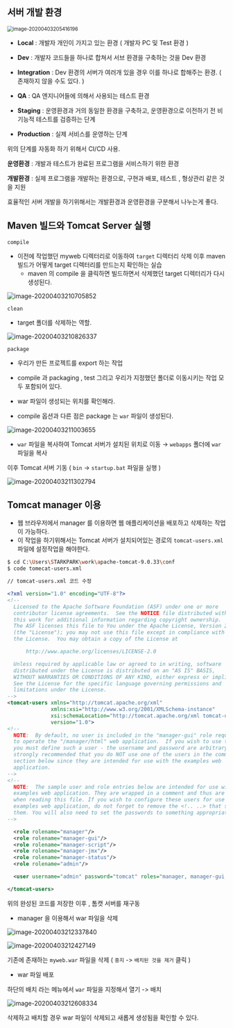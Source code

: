 ## 서버 개발 환경 



<img src="images/image-20200403205416196.png" alt="image-20200403205416196" style="zoom:80%;" />



- **Local**  : 개발자 개인이 가지고 있는 환경 ( 개발자 PC 및 Test 환경 )

  

- **Dev** : 개발자 코드들을 하나로 합쳐서 서브 환경을 구축하는 것을 Dev 환경 

  

- **Integration** : Dev 환경의 서버가 여러개 있을 경우 이를 하나로 합해주는 환경. ( 존재하지 않을 수도 있다. )

  

- **QA** : QA 엔지니어들에 의해서 사용되는 테스트 환경 

  

- **Staging** : 운영환경과 거의 동일한 환경을 구축하고, 운영환경으로 이전하기 전 비기능적 테스트를 검증하는 단계 

  

- **Production** : 실제 서비스를 운영하는 단계 



위의 단계를 자동화 하기 위해서  CI/CD  사용. 



**운영환경** : 개발과 테스트가 완료된 프로그램을 서비스하기 위한 환경

**개발환경** : 실제 프로그램을 개발하는 환경으로, 구현과 배포, 테스트 , 형상관리 같은 것을 지원

효율적인 서버 개발을 하기위해서는 개발환경과 운영환경을 구분해서 나누는게 좋다. 





## Maven 빌드와 Tomcat Server 실행 



`compile` 

- 이전에 작업했던 myweb 디렉터리로 이동하여 `target` 디렉터리 삭제 이후 maven 빌드가 어떻게 target 디렉터리를 만드는지 확인하는 실습 
  - maven 의 compile 을 클릭하면 빌드하면서 삭제했던 target 디렉터리가 다시 생성된다. 

![image-20200403210705852](images/image-20200403210705852.png)



`clean` 

- target 폴더를 삭제하는 역할. 

![image-20200403210826337](images/image-20200403210826337.png)





`package` 

- 우리가 만든 프로젝트를 export 하는 작업 
-  compile 과 packaging , test 그리고 우리가 지정했던 폴더로 이동시키는 작업 모두 포함되어 있다. 

- war 파일이 생성되는 위치를 확인해라. 
- compile 옵션과 다른 점은 package 는 `war` 파일이 생성된다. 

![image-20200403211003655](images/image-20200403211003655.png)





- `war` 파일을 복사하여 Tomcat 서버가 설치된 위치로 이동 → `webapps` 폴더에 `war` 파일을 복사 

이후 Tomcat 서버 기동 ( `bin` → `startup.bat` 파일을 실행 )

![image-20200403211302794](images/image-20200403211302794.png)





## Tomcat manager 이용 



- 웹 브라우저에서 manager 를 이용하면 웹 애플리케이션을 배포하고 삭제하는 작업이 가능하다.  
- 이 작업을 하기위해서는 Tomcat 서버가 설치되어있는 경로의  `tomcat-users.xml` 파일에 설정작업을 해야한다. 



```bash
$ cd C:\Users\STARKPARK\work\apache-tomcat-9.0.33\conf
$ code tomecat-users.xml
```

```xml
// tomcat-users.xml 코드 수정 

<?xml version="1.0" encoding="UTF-8"?>
<!--
  Licensed to the Apache Software Foundation (ASF) under one or more
  contributor license agreements.  See the NOTICE file distributed with
  this work for additional information regarding copyright ownership.
  The ASF licenses this file to You under the Apache License, Version 2.0
  (the "License"); you may not use this file except in compliance with
  the License.  You may obtain a copy of the License at

      http://www.apache.org/licenses/LICENSE-2.0

  Unless required by applicable law or agreed to in writing, software
  distributed under the License is distributed on an "AS IS" BASIS,
  WITHOUT WARRANTIES OR CONDITIONS OF ANY KIND, either express or implied.
  See the License for the specific language governing permissions and
  limitations under the License.
-->
<tomcat-users xmlns="http://tomcat.apache.org/xml"
              xmlns:xsi="http://www.w3.org/2001/XMLSchema-instance"
              xsi:schemaLocation="http://tomcat.apache.org/xml tomcat-users.xsd"
              version="1.0">
<!--
  NOTE:  By default, no user is included in the "manager-gui" role required
  to operate the "/manager/html" web application.  If you wish to use this app,
  you must define such a user - the username and password are arbitrary. It is
  strongly recommended that you do NOT use one of the users in the commented out
  section below since they are intended for use with the examples web
  application.
-->
<!--
  NOTE:  The sample user and role entries below are intended for use with the
  examples web application. They are wrapped in a comment and thus are ignored
  when reading this file. If you wish to configure these users for use with the
  examples web application, do not forget to remove the <!.. ..> that surrounds
  them. You will also need to set the passwords to something appropriate.
-->

  <role rolename="manager"/>
  <role rolename="manager-gui"/>
  <role rolename="manager-script"/>
  <role rolename="manager-jmx"/>
  <role rolename="manager-status"/>
  <role rolename="admin"/>

  <user username="admin" password="tomcat" roles="manager, manager-gui, manager-script, manager-jmx, manager-status, admin"/>

</tomcat-users>
```

위의 완성된 코드를 저장한 이후 , 톰캣 서버를 재구동 



- manager 을 이용해서 war 파일을 삭제 

![image-20200403212337840](images/image-20200403212337840.png)

![image-20200403212427149](images/image-20200403212427149.png)



기존에 존재하는 `myweb.war` 파일을 삭제 ( `중지` -> `배치된 것을 제거`  클릭 )



- war 파일 배포 

하단의 배치 라는 메뉴에서 `war` 파일을 지정해서 열기 -> 배치 

![image-20200403212608334](images/image-20200403212608334.png)





삭제하고 배치할 경우 war 파일이 삭제되고 새롭게 생성됨을 확인할 수 있다. 